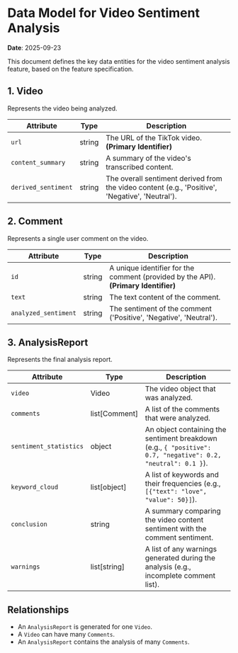 # Data Model for Video Sentiment Analysis

**Date**: 2025-09-23

This document defines the key data entities for the video sentiment analysis feature, based on the feature specification.

## 1. Video

Represents the video being analyzed.

| Attribute | Type | Description |
|---|---|---|
| `url` | string | The URL of the TikTok video. **(Primary Identifier)** |
| `content_summary` | string | A summary of the video's transcribed content. |
| `derived_sentiment` | string | The overall sentiment derived from the video content (e.g., 'Positive', 'Negative', 'Neutral'). |

## 2. Comment

Represents a single user comment on the video.

| Attribute | Type | Description |
|---|---|---|
| `id` | string | A unique identifier for the comment (provided by the API). **(Primary Identifier)** |
| `text` | string | The text content of the comment. |
| `analyzed_sentiment` | string | The sentiment of the comment ('Positive', 'Negative', 'Neutral'). |

## 3. AnalysisReport

Represents the final analysis report.

| Attribute | Type | Description |
|---|---|---|
| `video` | Video | The video object that was analyzed. |
| `comments` | list[Comment] | A list of the comments that were analyzed. |
| `sentiment_statistics` | object | An object containing the sentiment breakdown (e.g., `{ "positive": 0.7, "negative": 0.2, "neutral": 0.1 }`). |
| `keyword_cloud` | list[object] | A list of keywords and their frequencies (e.g., `[{"text": "love", "value": 50}]`). |
| `conclusion` | string | A summary comparing the video content sentiment with the comment sentiment. |
| `warnings` | list[string] | A list of any warnings generated during the analysis (e.g., incomplete comment list). |

## Relationships

- An `AnalysisReport` is generated for one `Video`.
- A `Video` can have many `Comments`.
- An `AnalysisReport` contains the analysis of many `Comments`.
